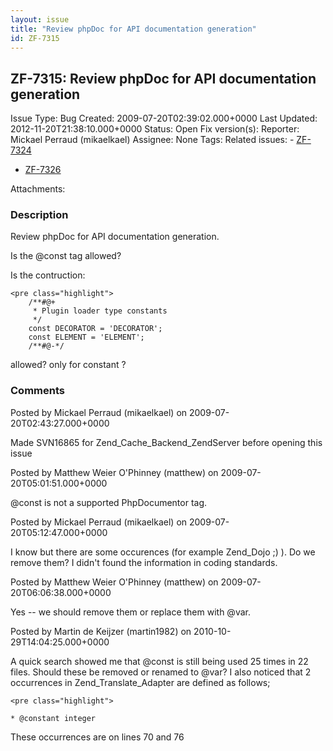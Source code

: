 ```yaml
---
layout: issue
title: "Review phpDoc for API documentation generation"
id: ZF-7315
---
```


ZF-7315: Review phpDoc for API documentation generation
-------------------------------------------------------

 Issue Type: Bug Created: 2009-07-20T02:39:02.000+0000 Last Updated: 2012-11-20T21:38:10.000+0000 Status: Open Fix version(s): 
 Reporter:  Mickael Perraud (mikaelkael)  Assignee:  None  Tags: 
 Related issues: - [ZF-7324](/issues/browse/ZF-7324)
- [ZF-7326](/issues/browse/ZF-7326)
 
 Attachments: 
### Description

Review phpDoc for API documentation generation.

Is the @const tag allowed?

Is the contruction:

 
    <pre class="highlight">
        /**#@+
         * Plugin loader type constants
         */
        const DECORATOR = 'DECORATOR';
        const ELEMENT = 'ELEMENT';
        /**#@-*/


allowed? only for constant ?

 

 

### Comments

Posted by Mickael Perraud (mikaelkael) on 2009-07-20T02:43:27.000+0000

Made SVN16865 for Zend\_Cache\_Backend\_ZendServer before opening this issue

 

 

Posted by Matthew Weier O'Phinney (matthew) on 2009-07-20T05:01:51.000+0000

@const is not a supported PhpDocumentor tag.

 

 

Posted by Mickael Perraud (mikaelkael) on 2009-07-20T05:12:47.000+0000

I know but there are some occurences (for example Zend\_Dojo ;) ). Do we remove them? I didn't found the information in coding standards.

 

 

Posted by Matthew Weier O'Phinney (matthew) on 2009-07-20T06:06:38.000+0000

Yes -- we should remove them or replace them with @var.

 

 

Posted by Martin de Keijzer (martin1982) on 2010-10-29T14:04:25.000+0000

A quick search showed me that @const is still being used 25 times in 22 files. Should these be removed or renamed to @var? I also noticed that 2 occurrences in Zend\_Translate\_Adapter are defined as follows;

 
    <pre class="highlight">
    
    * @constant integer
    


These occurrences are on lines 70 and 76

 

 
